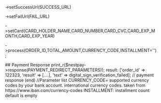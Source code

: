 <?php

// ##v.2.0.0   

// Releasing notes

this version for laravel 5.4 support


use Nestpay\Nestpay;

class  A extends Nestpay
{

}

$nestpay = new A(CLIENT_ID,STORE_KEY,FORM_POST_URL);

##  Payment Request

$nestpay
<p> ->setSuccessUrl(SUCCESS_URL)</p>
<p> ->setFailUrl(FAIL_URL)</p>
<p> ->setCard(CARD_HOLDER_NAME,CARD_NUMBER,CARD_CVC,CARD_EXP_MONTH,CARD_EXP_YEAR)</p>
<p> ->process(ORDER_ID,TOTAL_AMOUNT,CURRENCY_CODE,INSTALLMENT='');</p>


##  Payment Response

print_r($nestpay->response(PAYMENT_REDIRECT_PARAMETERS));

result:
['order_id' => 122323, 'result' => [....], 'text' => digital_sign_verification_failed];

// payment response  (end)



//Parameter list
CURRENCY_CODE= supported currency codes by your bank account.  international currency codes. taken from https://www.iban.com/currency-codes
INSTALLMENT: installment count default is empty



